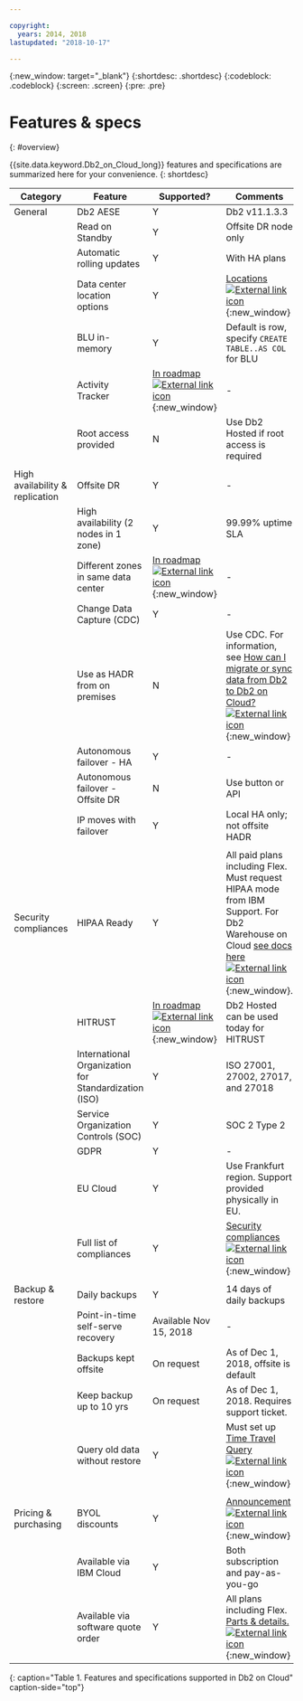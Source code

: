 ```yaml
---

copyright:
  years: 2014, 2018
lastupdated: "2018-10-17"

---
```


<!-- Attribute definitions --> 
{:new_window: target="_blank"}
{:shortdesc: .shortdesc}
{:codeblock: .codeblock}
{:screen: .screen}
{:pre: .pre}

# Features & specs
{: #overview}

{{site.data.keyword.Db2_on_Cloud_long}} features and specifications are summarized here for your convenience.
{: shortdesc}

| Category | Feature | Supported? | Comments |
|----------|---------|------------|----------|
| General | Db2 AESE | Y | Db2 v11.1.3.3 |
|  | Read on Standby | Y | Offsite DR node only |
|  | Automatic rolling updates | Y | With HA plans |
|  | Data center location options | Y | [Locations ![External link icon](../../icons/launch-glyph.svg "External link icon")](https://ibm.biz/db2oncloud-locations){:new_window} |
|  | BLU in-memory | Y | Default is row, specify `CREATE TABLE..AS COL` for BLU |
|  | Activity Tracker | [In roadmap ![External link icon](../../icons/launch-glyph.svg "External link icon")](https://ibm.biz/db2oncloud-roadmap){:new_window} | - |
|  | Root access provided | N | Use Db2 Hosted if root access is required |
|  |  |  |  |
| High availability & replication | Offsite DR | Y | - |
|  | High availability (2 nodes in 1 zone) | Y | 99.99% uptime SLA |
|  | Different zones in same data center | [In roadmap ![External link icon](../../icons/launch-glyph.svg "External link icon")](https://ibm.biz/db2oncloud-roadmap){:new_window} | - |
|  | Change Data Capture (CDC) | Y | - |
|  | Use as HADR from on premises | N | Use CDC. For information, see [How can I migrate or sync data from Db2 to Db2 on Cloud? ![External link icon](../../icons/launch-glyph.svg "External link icon")](https://developer.ibm.com/answers/questions/426111/how-can-i-migrate-from-db2-to-db2-on-cloud/){:new_window} |
|  | Autonomous failover - HA | Y | - |
|  | Autonomous failover - Offsite DR | N | Use button or API |
|  | IP moves with failover | Y | Local HA only; not offsite HADR |
|  |  |  |  |
| Security compliances | HIPAA Ready | Y | All paid plans including Flex. Must request HIPAA mode from IBM Support. For Db2 Warehouse on Cloud [see docs here ![External link icon](../../icons/launch-glyph.svg "External link icon")](https://console.bluemix.net/docs/services/Db2whc/index.html#getting_started){:new_window}. |
|  | HITRUST  | [In roadmap ![External link icon](../../icons/launch-glyph.svg "External link icon")](https://ibm.biz/db2oncloud-roadmap){:new_window} | Db2 Hosted can be used today for HITRUST |
|  | International Organization for Standardization (ISO)  | Y | ISO 27001, 27002, 27017, and 27018 |
|  | Service Organization Controls (SOC) | Y | SOC 2 Type 2 |
|  | GDPR | Y | - |
|  | EU Cloud | Y | Use Frankfurt region. Support provided physically in EU. |
|  | Full list of compliances | Y | [Security compliances ![External link icon](../../icons/launch-glyph.svg "External link icon")](https://www.ibm.com/support/knowledgecenter/en/SS6NHC/com.ibm.swg.im.dashdb.security.doc/doc/compliances.html){:new_window} |
|  |  |  |  |
| Backup & restore | Daily backups | Y | 14 days of daily backups |
|  | Point-in-time self-serve recovery | Available Nov 15, 2018 | - |
|  | Backups kept offsite | On request | As of Dec 1, 2018, offsite is default  |
|  | Keep backup up to 10 yrs | On request | As of Dec 1, 2018. Requires support ticket. |
|  | Query old data without restore | Y | Must set up [Time Travel Query ![External link icon](../../icons/launch-glyph.svg "External link icon")](https://developer.ibm.com/answers/questions/426878/how-do-i-use-time-travel-query-in-db2-or-db2-on-cl.html){:new_window} |
|  |  |  |  |
| Pricing & purchasing | BYOL discounts | Y | [Announcement ![External link icon](../../icons/launch-glyph.svg "External link icon")](https://ibm.biz/db2oncloud-byol){:new_window} |
|  | Available via IBM Cloud | Y | Both subscription and pay-as-you-go |
|  | Available via software quote order | Y | All plans including Flex. [Parts & details. ![External link icon](../../icons/launch-glyph.svg "External link icon")](https://ibm.biz/db2oncloud-parts-public){:new_window}|
{: caption="Table 1. Features and specifications supported in Db2 on Cloud" caption-side="top"}

